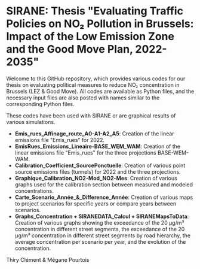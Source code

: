 # SIRANE: Thesis "Evaluating Traffic Policies on NO₂ Pollution in Brussels: Impact of the Low Emission Zone and the Good Move Plan, 2022-2035"

Welcome to this GitHub repository, which provides various codes for our thesis on evaluating political measures to reduce NO₂ concentration in Brussels (LEZ & Good Move). All codes are available as Python files, and the necessary input files are also posted with names similar to the corresponding Python files.

These codes have been used with SIRANE or are graphical results of various simulations.

- **Emis_rues_Affinage_route_A0-A1-A2_A5**: Creation of the linear emissions file "Emis_rues" for 2022.
- **EmisRues_Emissions_Lineaire-BASE_WEM_WAM**: Creation of the linear emissions file "Emis_rues" for the three projections BASE-WEM-WAM.
- **Calibration_Coefficient_SourcePonctuelle**: Creation of various point source emissions files (tunnels) for 2022 and the three projections.
- **Graphique_Calibration_NO2-Mod_NO2-Mes**: Creation of various graphs used for the calibration section between measured and modeled concentrations.
- **Carte_Scenario_Année_&_Difference_Année**: Creation of various maps to project scenarios for specific years or compare years between scenarios.
- **Graphs_Concentration + SIRANEDATA_Calcul + SIRANEMapsToData**: Creation of various graphs showing the exceedance of the 20 µg/m³ concentration in different street segments, the exceedance of the 20 µg/m³ concentration in different street segments by road hierarchy, the average concentration per scenario per year, and the evolution of the concentration.

Thiry Clément & Mégane Pourtois

